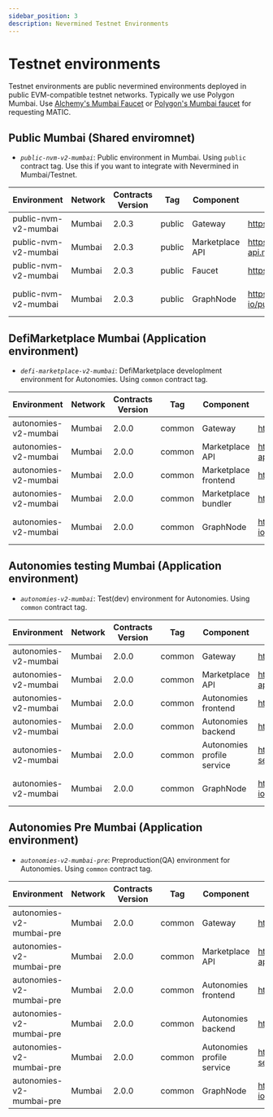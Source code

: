 ```yaml
---
sidebar_position: 3
description: Nevermined Testnet Environments
---
```


# Testnet environments

Testnet environments are public nevermined environments deployed in public EVM-compatible testnet networks. Typically we use Polygon Mumbai.
Use [Alchemy's Mumbai Faucet](https://mumbaifaucet.com/) or [Polygon's Mumbai faucet](https://faucet.polygon.technology/) for requesting MATIC.

## Public Mumbai (Shared enviromnet)

- *`public-nvm-v2-mumbai`*: Public environment in Mumbai. Using `public` contract tag. Use this if you want to integrate with Nevermined in Mumbai/Testnet.

| Environment | Network | Contracts Version | Tag | Component | URL | Comments |
|-------------|---------|-------------------|-----|-----------|-----|----------|
| public-nvm-v2-mumbai | Mumbai | 2.0.3 | public | Gateway | https://gateway.mumbai.public.nevermined.rocks | |
| public-nvm-v2-mumbai | Mumbai | 2.0.3 | public | Marketplace API | https://marketplace-api.mumbai.public.nevermined.rocks | |
| public-nvm-v2-mumbai | Mumbai | 2.0.3 | public | Faucet | https://faucet.mumbai.public.nevermined.rocks | |
| public-nvm-v2-mumbai | Mumbai | 2.0.3 | public | GraphNode | https://api.thegraph.com/subgraphs/name/nevermined-io/public | Use with sdk >= 0.21.0 |

## DefiMarketplace Mumbai (Application environment)

- *`defi-marketplace-v2-mumbai`*: DefiMarketplace developlment environment for Autonomies. Using `common` contract tag.

| Environment | Network | Contracts Version | Tag | Component | URL | Comments |
|-------------|---------|-------------------|-----|-----------|-----|----------|
| autonomies-v2-mumbai | Mumbai | 2.0.0 | common | Gateway | https://defi.v2.gateway.mumbai.nevermined.rocks | |
| autonomies-v2-mumbai | Mumbai | 2.0.0 | common | Marketplace API | https://defi.v2.marketplace-api.mumbai.nevermined.rocks | |
| autonomies-v2-mumbai | Mumbai | 2.0.0 | common | Marketplace frontend | https://defi.v2.portal.mumbai.nevermined.rocks | |
| autonomies-v2-mumbai | Mumbai | 2.0.0 | common | Marketplace bundler | https://defi.v2.bundler.mumbai.nevermined.rocks | |
| autonomies-v2-mumbai | Mumbai | 2.0.0 | common | GraphNode | https://api.thegraph.com/subgraphs/name/nevermined-io/common | Use with sdk >= 0.21.0 |

## Autonomies testing Mumbai (Application environment)

- *`autonomies-v2-mumbai`*: Test(dev) environment for Autonomies. Using `common` contract tag.

| Environment | Network | Contracts Version | Tag | Component | URL | Comments |
|-------------|---------|-------------------|-----|-----------|-----|----------|
| autonomies-v2-mumbai | Mumbai | 2.0.0 | common | Gateway | https://gateway.autonomies.test.nevermined.rocks | |
| autonomies-v2-mumbai | Mumbai | 2.0.0 | common | Marketplace API | https://marketplace-api.autonomies.test.nevermined.rocks | |
| autonomies-v2-mumbai | Mumbai | 2.0.0 | common | Autonomies frontend | https://portal.autonomies.test.nevermined.rocks | |
| autonomies-v2-mumbai | Mumbai | 2.0.0 | common | Autonomies backend | https://backend.autonomies.test.nevermined.rocks | |
| autonomies-v2-mumbai | Mumbai | 2.0.0 | common | Autonomies profile service | https://auto-profile-service.autonomies.test.nevermined.rocks | |
| autonomies-v2-mumbai | Mumbai | 2.0.0 | common | GraphNode | https://api.thegraph.com/subgraphs/name/nevermined-io/common | Use with sdk >= 0.21.0 |

## Autonomies Pre Mumbai (Application environment)

- *`autonomies-v2-mumbai-pre`*: Preproduction(QA) environment for Autonomies. Using `common` contract tag.

| Environment | Network | Contracts Version | Tag | Component | URL | Comments |
|-------------|---------|-------------------|-----|-----------|-----|----------|
| autonomies-v2-mumbai-pre | Mumbai | 2.0.0 | common | Gateway | https://gateway.autonomies.pre.nevermined.rocks | |
| autonomies-v2-mumbai-pre | Mumbai | 2.0.0 | common | Marketplace API | https://marketplace-api.autonomies.pre.nevermined.rocks | |
| autonomies-v2-mumbai-pre | Mumbai | 2.0.0 | common | Autonomies frontend | https://portal.autonomies.pre.nevermined.rocks | |
| autonomies-v2-mumbai-pre | Mumbai | 2.0.0 | common | Autonomies backend | https://backend.autonomies.pre.nevermined.rocks | |
| autonomies-v2-mumbai-pre | Mumbai | 2.0.0 | common | Autonomies profile service | https://auto-profile-service.autonomies.pre.nevermined.rocks | |
| autonomies-v2-mumbai-pre | Mumbai | 2.0.0 | common | GraphNode | https://api.thegraph.com/subgraphs/name/nevermined-io/common | Use with sdk >= 0.21.0 |
